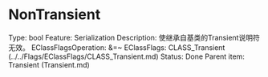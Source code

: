 # NonTransient

Type: bool
Feature: Serialization
Description: 使继承自基类的Transient说明符无效。
EClassFlagsOperation: &=~
EClassFlags: CLASS_Transient (../../Flags/EClassFlags/CLASS_Transient.md)
Status: Done
Parent item: Transient (Transient.md)